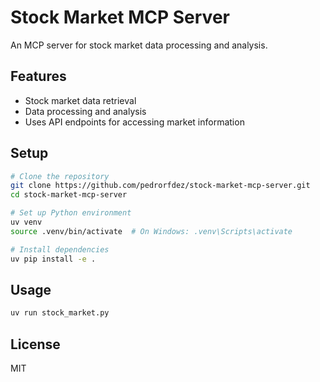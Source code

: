 # Stock Market MCP Server

An MCP server for stock market data processing and analysis.

## Features

- Stock market data retrieval
- Data processing and analysis
- Uses API endpoints for accessing market information

## Setup

```bash
# Clone the repository
git clone https://github.com/pedrorfdez/stock-market-mcp-server.git
cd stock-market-mcp-server

# Set up Python environment
uv venv
source .venv/bin/activate  # On Windows: .venv\Scripts\activate

# Install dependencies
uv pip install -e .
```

## Usage

```bash
uv run stock_market.py
```

## License

MIT
